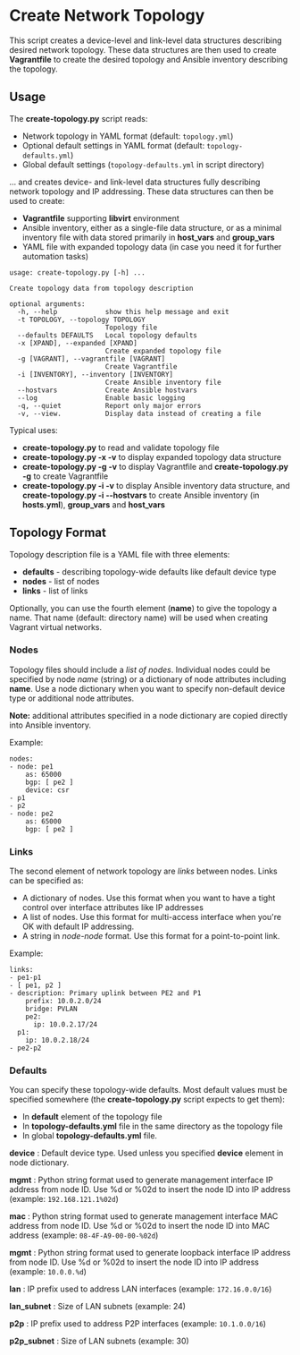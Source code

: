 # Create Network Topology

This script creates a device-level and link-level data structures describing desired network topology. These data structures are then used to create **Vagrantfile** to create the desired topology and Ansible inventory describing the topology.

## Usage

The **create-topology.py** script reads:

* Network topology in YAML format (default: `topology.yml`)
* Optional default settings in YAML format (default: `topology-defaults.yml`)
* Global default settings (`topology-defaults.yml` in script directory)

... and creates device- and link-level data structures fully describing network topology and IP addressing. These data structures can then be used to create:

* **Vagrantfile** supporting **libvirt** environment
* Ansible inventory, either as a single-file data structure, or as a minimal inventory file with data stored primarily in **host_vars** and **group_vars**
* YAML file with expanded topology data (in case you need it for further automation tasks)

```
usage: create-topology.py [-h] ...

Create topology data from topology description

optional arguments:
  -h, --help            show this help message and exit
  -t TOPOLOGY, --topology TOPOLOGY
                        Topology file
  --defaults DEFAULTS   Local topology defaults
  -x [XPAND], --expanded [XPAND]
                        Create expanded topology file
  -g [VAGRANT], --vagrantfile [VAGRANT]
                        Create Vagrantfile
  -i [INVENTORY], --inventory [INVENTORY]
                        Create Ansible inventory file
  --hostvars            Create Ansible hostvars
  --log                 Enable basic logging
  -q, --quiet           Report only major errors
  -v, --view.           Display data instead of creating a file
```

Typical uses:

* **create-topology.py** to read and validate topology file
* **create-topology.py -x -v** to display expanded topology data structure
* **create-topology.py -g -v** to display Vagrantfile and **create-topology.py -g** to create Vagrantfile
* **create-topology.py -i -v** to display Ansible inventory data structure, and **create-topology.py -i --hostvars** to create Ansible inventory (in **hosts.yml**), **group_vars** and **host_vars**

## Topology Format

Topology description file is a YAML file with three elements:

* **defaults** - describing topology-wide defaults like default device type
* **nodes** - list of nodes
* **links** - list of links

Optionally, you can use the fourth element (**name**) to give the topology a name. That name (default: directory name) will be used when creating Vagrant virtual networks.

### Nodes

Topology files should include a *list of nodes*. Individual nodes could be specified by node *name* (string) or a dictionary of node attributes including **name**. Use a node dictionary when you want to specify non-default device type or additional node attributes.

**Note:** additional attributes specified in a node dictionary are copied directly into Ansible inventory.

Example:
```
nodes:
- node: pe1
	as: 65000
	bgp: [ pe2 ]
	device: csr
- p1
- p2
- node: pe2
	as: 65000
	bgp: [ pe2 ]
```

### Links

The second element of network topology are *links* between nodes. Links can be specified as:

* A dictionary of nodes. Use this format when you want to have a tight control over interface attributes like IP addresses
* A list of nodes. Use this format for multi-access interface when you're OK with default IP addressing.
* A string in *node*-*node* format. Use this format for a point-to-point link.

Example:
```
links:
- pe1-p1
- [ pe1, p2 ]
- description: Primary uplink between PE2 and P1 
	prefix: 10.0.2.0/24
	bridge: PVLAN
	pe2:
	  ip: 10.0.2.17/24
  p1:
    ip: 10.0.2.18/24 
- pe2-p2
```

### Defaults

You can specify these topology-wide defaults. Most default values must be specified somewhere (the **create-topology.py** script expects to get them):

* In **default** element of the topology file
* In **topology-defaults.yml** file in the same directory as the topology file
* In global **topology-defaults.yml** file.

**device**
: Default device type. Used unless you specified **device** element in node dictionary.

**mgmt**
: Python string format used to generate management interface IP address from node ID. Use %d or %02d to insert the node ID into IP address (example: `192.168.121.1%02d`)

**mac**
: Python string format used to generate management interface MAC address from node ID. Use %d or %02d to insert the node ID into MAC address (example: `08-4F-A9-00-00-%02d`)

**mgmt**
: Python string format used to generate loopback interface IP address from node ID. Use %d or %02d to insert the node ID into IP address (example: `10.0.0.%d`)

**lan**
: IP prefix used to address LAN interfaces (example: `172.16.0.0/16`)

**lan_subnet**
: Size of LAN subnets (example: 24)

**p2p**
: IP prefix used to address P2P interfaces (example: `10.1.0.0/16`)

**p2p_subnet**
: Size of LAN subnets (example: 30)
